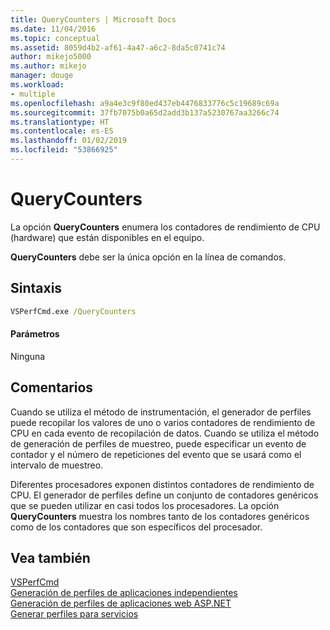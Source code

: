```yaml
---
title: QueryCounters | Microsoft Docs
ms.date: 11/04/2016
ms.topic: conceptual
ms.assetid: 8059d4b2-af61-4a47-a6c2-8da5c0741c74
author: mikejo5000
ms.author: mikejo
manager: douge
ms.workload:
- multiple
ms.openlocfilehash: a9a4e3c9f80ed437eb4476833776c5c19689c69a
ms.sourcegitcommit: 37fb7075b0a65d2add3b137a5230767aa3266c74
ms.translationtype: HT
ms.contentlocale: es-ES
ms.lasthandoff: 01/02/2019
ms.locfileid: "53866925"
---
```

# <a name="querycounters"></a>QueryCounters
La opción **QueryCounters** enumera los contadores de rendimiento de CPU (hardware) que están disponibles en el equipo.  
  
 **QueryCounters** debe ser la única opción en la línea de comandos.  
  
## <a name="syntax"></a>Sintaxis  
  
```cmd  
VSPerfCmd.exe /QueryCounters  
```  
  
#### <a name="parameters"></a>Parámetros  
 Ninguna  
  
## <a name="remarks"></a>Comentarios  
 Cuando se utiliza el método de instrumentación, el generador de perfiles puede recopilar los valores de uno o varios contadores de rendimiento de CPU en cada evento de recopilación de datos. Cuando se utiliza el método de generación de perfiles de muestreo, puede especificar un evento de contador y el número de repeticiones del evento que se usará como el intervalo de muestreo.  
  
 Diferentes procesadores exponen distintos contadores de rendimiento de CPU. El generador de perfiles define un conjunto de contadores genéricos que se pueden utilizar en casi todos los procesadores. La opción **QueryCounters** muestra los nombres tanto de los contadores genéricos como de los contadores que son específicos del procesador.  
  
## <a name="see-also"></a>Vea también  
 [VSPerfCmd](../profiling/vsperfcmd.md)   
 [Generación de perfiles de aplicaciones independientes](../profiling/command-line-profiling-of-stand-alone-applications.md)   
 [Generación de perfiles de aplicaciones web ASP.NET](../profiling/command-line-profiling-of-aspnet-web-applications.md)   
 [Generar perfiles para servicios](../profiling/command-line-profiling-of-services.md)